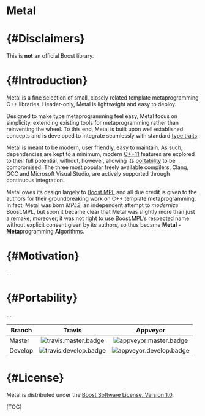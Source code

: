 # Metal

# {#Disclaimers}

This is **not** an official Boost library.

# {#Introduction}

Metal is a fine selection of small, closely related template metaprogramming 
C++ libraries. Header-only, Metal is lightweight and easy to deploy.

Designed to make type metaprogramming feel easy, Metal focus on simplicity, 
extending existing tools for metaprogramming rather than reinventing the wheel. 
To this end, Metal is built upon well established concepts and is developed to 
integrate seamlessly with standard [type traits]. 

Metal is meant to be modern, user friendly, easy to maintain. As 
such, dependencies are kept to a minimum, modern [C++11] features are explored 
to their full potential, without, however, allowing its 
[portability](#Portability) to be compromised. The three most popular freely 
available compilers, Clang, GCC and Microsoft Visual Studio, are actively 
supported through continuous integration.

Metal owes its design largely to [Boost.MPL] and all due credit is given to the 
authors for their groundbreaking work on C++ template metaprogramming. In fact, 
Metal was born *MPL2*, an independent attempt to *modernize* Boost.MPL, but 
soon it became clear that Metal was slightly more than just a remake, moreover, 
it was not right to use Boost.MPL's respected name without explicit consent 
given by its authors, so thus became **Metal** - <b>Meta</b>programming 
<b>Al</b>gorithms.

# {#Motivation}

...


# {#Portability}

...

| Branch  | Travis                  | Appveyor                  |
| ------- |:-----------------------:|:-------------------------:|
| Master  | ![travis.master.badge]  | ![appveyor.master.badge]  |
| Develop | ![travis.develop.badge] | ![appveyor.develop.badge] |


# {#License}

Metal is distributed under the 
[Boost Software License, Version 1.0][boost.license].

[TOC]

[C++11]:                    http://en.wikipedia.org/wiki/C%2B%2B11
[type traits]:              http://en.cppreference.com/w/cpp/header/type_traits


[Travis]:                   https://travis-ci.org/brunocodutra/metal
[travis.master.badge]:      https://travis-ci.org/brunocodutra/metal.svg?branch=master
[travis.develop.badge]:     https://travis-ci.org/brunocodutra/metal.svg?branch=develop

[Appveyor]:                 https://ci.appveyor.com/project/brunocodutra/metal
[appveyor.master.badge]:    https://ci.appveyor.com/api/projects/status/vvu3y6afl74tlbyi/branch/master?svg=true
[appveyor.develop.badge]:   https://ci.appveyor.com/api/projects/status/vvu3y6afl74tlbyi/branch/develop?svg=true

[boost.license]:            http://boost.org/LICENSE_1_0.txt
[boost.mpl]:                http://www.boost.org/doc/libs/1_58_0/libs/mpl/doc/